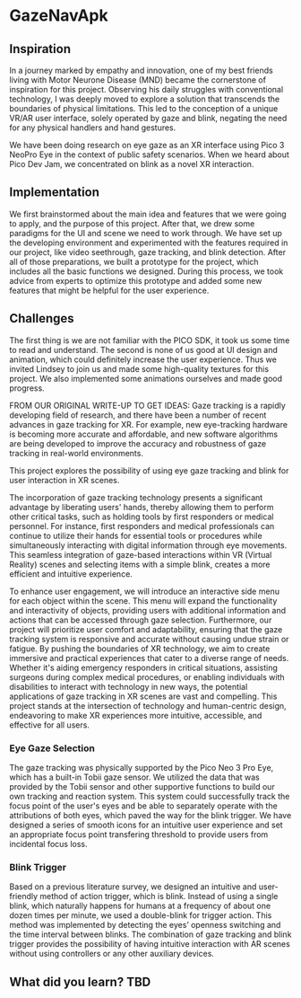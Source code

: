 # GazeNavApk

## Inspiration 

In a journey marked by empathy and innovation, one of my best friends living with Motor Neurone Disease (MND) became the cornerstone of inspiration for this project. Observing his daily struggles with conventional technology, I was deeply moved to explore a solution that transcends the boundaries of physical limitations. This led to the conception of a unique VR/AR user interface, solely operated by gaze and blink, negating the need for any physical handlers and hand gestures.

We have been doing research on eye gaze as an XR interface using Pico 3 NeoPro Eye in the context of public safety scenarios. When we heard about Pico Dev Jam, we concentrated on blink as a novel XR interaction.


## Implementation

We first brainstormed about the main idea and features that we were going to apply, and the purpose of this project. After that, we drew some paradigms for the UI and scene we need to work through. We have set up the developing environment and experimented with the features required in our project, like video seethrough, gaze tracking, and blink detection. After all of those preparations, we built a prototype for the project, which includes all the basic functions we designed. During this process, we took advice from experts to optimize this prototype and added some new features that might be helpful for the user experience. 

## Challenges
The first thing is we are not familiar with the PICO SDK, it took us some time to read and understand. The second is none of us good at UI design and animation, which could definitely increase the user experience. Thus we invited Lindsey to join us and made some high-quality textures for this project. We also implemented some animations ourselves and made good progress. 


FROM OUR ORIGINAL WRITE-UP TO GET IDEAS:
Gaze tracking is a rapidly developing field of research, and there have been a number of recent advances in gaze tracking for XR. For example, new eye-tracking hardware is becoming more accurate and affordable, and new software algorithms are being developed to improve the accuracy and robustness of gaze tracking in real-world environments.

This project explores the possibility of using eye gaze tracking and blink for user interaction in XR scenes. 

The incorporation of gaze tracking technology presents a significant advantage by liberating users' hands, thereby allowing them to perform other critical tasks, such as holding tools by first responders or medical personnel. For instance, first responders and medical professionals can continue to utilize their hands for essential tools or procedures while simultaneously interacting with digital information through eye movements. This seamless integration of gaze-based interactions within VR (Virtual Reality) scenes and selecting items with a simple blink, creates a more efficient and intuitive experience.

To enhance user engagement, we will introduce an interactive side menu for each object within the scene. This menu will expand the functionality and interactivity of objects, providing users with additional information and actions that can be accessed through gaze selection. Furthermore, our project will prioritize user comfort and adaptability, ensuring that the gaze tracking system is responsive and accurate without causing undue strain or fatigue.
By pushing the boundaries of XR technology, we aim to create immersive and practical experiences that cater to a diverse range of needs. Whether it's aiding emergency responders in critical situations, assisting surgeons during complex medical procedures, or enabling individuals with disabilities to interact with technology in new ways, the potential applications of gaze tracking in XR scenes are vast and compelling. This project stands at the intersection of technology and human-centric design, endeavoring to make XR experiences more intuitive, accessible, and effective for all users.

### Eye Gaze Selection

The gaze tracking was physically supported by the Pico Neo 3 Pro Eye, which has a built-in Tobii gaze sensor. We utilized the data that was provided by the Tobii sensor and other supportive functions to build our own tracking and reaction system. This system could successfully track the focus point of the user's eyes and be able to separately operate with the attributions of both eyes, which paved the way for the blink trigger. We have designed a series of smooth icons for an intuitive user experience and set an appropriate focus point transfering threshold to provide users from incidental focus loss.



### Blink Trigger

Based on a previous literature survey, we designed an intuitive and user-friendly method of action trigger, which is blink. Instead of using a single blink, which naturally happens for humans at a frequency of about one dozen times per minute, we used a double-blink for trigger action. This method was implemented by detecting the eyes’ openness switching and the time interval between blinks. The combination of gaze tracking and blink trigger provides the possibility of having intuitive interaction with AR scenes without using controllers or any other auxiliary devices.

## What did you learn? TBD
